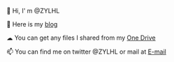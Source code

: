 👋 Hi, I' m @ZYLHL

👀 Here is my [blog](https://blog.linkmc.cloud)

☁ You can get any files I shared from my [One Drive](https://linkmc.cloud)

📫 You can find me on twitter @ZYLHL or mail at [E-mail](mailto:admin@udjh.onmicrosoft.com)

<!---
ZYLHL/ZYLHL is a ✨ special ✨ repository because its `README.md` (this file) appears on your GitHub profile.
You can click the Preview link to take a look at your changes.
--->
